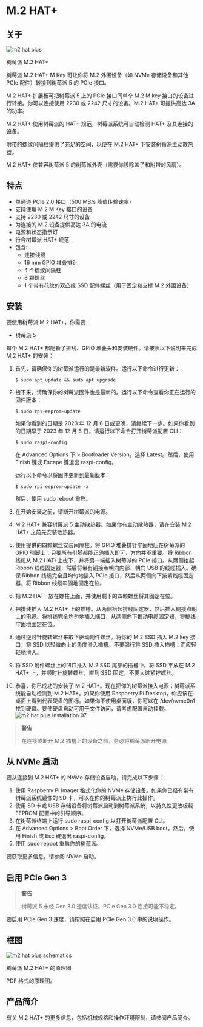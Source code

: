 # M.2 HAT+

## 关于

![m2 hat plus](https://www.raspberrypi.com/documentation/accessories/images/m2-hat-plus.jpg)

树莓派 M.2 HAT+

树莓派 M.2 HAT+ M Key 可让你将 M.2 外围设备（如 NVMe 存储设备和其他 PCIe 配件）转接到树莓派 5 的 PCIe 接口。

M.2 HAT+ 扩展板可把树莓派 5 上的 PCIe 接口同单个 M.2 M key 接口的设备进行转接。你可以连接使用 2230 或 2242 尺寸的设备。M.2 HAT+ 可提供高达 3A 的功率。

M.2 HAT+ 使用树莓派的 HAT+ 规范，树莓派系统可自动检测 HAT+ 及其连接的设备。

附带的螺纹间隔柱提供了充足的空间，以便在 M.2 HAT+ 下安装树莓派主动散热器。

M.2 HAT+ 仅兼容树莓派 5 的树莓派外壳（需要你移除盖子和附带的风扇）。

## 特点

* 单通道 PCIe 2.0 接口（500 MB/s 峰值传输速率）
* 支持使用 M.2 M Key 接口的设备
* 支持 2230 或 2242 尺寸的设备
* 为连接的 M.2 设备提供高达 3A 的电流
* 电源和状态指示灯
* 符合树莓派 HAT+ 规范
* 包含:
  * 连接线缆
  * 16 mm GPIO 堆叠排针
  * 4 个螺纹间隔柱
  * 8 颗螺丝
  * 1 个带有花纹的双凸缘 SSD 配件螺丝（用于固定和支撑 M.2 外围设备）

## 安装

要使用树莓派 M.2 HAT+，你需要：

* 树莓派 5

每个 M.2 HAT+ 都配备了排线、GPIO 堆叠头和安装硬件。请按照以下说明来完成 M.2 HAT+ 的安装：

1. 首先，请确保你的树莓派运行的是最新软件。运行以下命令进行更新：

    ```
    $ sudo apt update && sudo apt upgrade
    ```
2. 接下来，请确保你的树莓派固件也是最新的。运行以下命令查看你正在运行的固件版本：

    ```
    $ sudo rpi-eeprom-update
    ```

    如果你看到的日期是 2023 年 12 月 6 日或更晚，请继续下一步。如果你看到的日期早于 2023 年 12 月 6 日，请运行以下命令打开树莓派配置 CLI：

    ```
    $ sudo raspi-config
    ```

    在 Advanced Options 下 > Bootloader Version，选择 Latest。然后，使用 Finish 键或 Escape 键退出 raspi-config。

    运行以下命令以将固件更新到最新版本：

    ```
    $ sudo rpi-eeprom-update -a
    ```

    然后，使用 sudo reboot 重启。
3. 在开始安装之前，请断开树莓派的电源。
4. M.2 HAT+ 兼容树莓派 5 主动散热器。如果你有主动散热器，请在安装 M.2 HAT+ 之前先安装散热器。
5. 使用提供的四颗螺丝安装间隔柱。将 GPIO 堆叠排针牢固地压在树莓派的 GPIO 引脚上；只要所有引脚都能正确插入即可，方向并不重要。将 Ribbon 线缆从 M.2 HAT+上拔下，并将另一端插入树莓派的 PCIe 接口。从两侧抬起 Ribbon 线缆固定器，然后将带有铜接点朝向内部、朝向 USB 的线缆插入。确保 Ribbon 线缆完全且均匀地插入 PCIe 接口，然后从两侧向下按紧线缆固定器，将 Ribbon 线缆牢固地固定在位。
6. 把 M.2 HAT+ 放在螺柱上面，并使用剩下的四颗螺丝将其固定在位。
7. 把排线插入 M.2 HAT+ 上的插槽。从两侧抬起排线固定器，然后插入铜接点朝上的电缆。将排线完全均匀地插入端口，从两侧向下推动电缆固定器，将排线牢固地固定在位。
8. 通过逆时针旋转螺丝来取下驱动附件螺丝。将你的 M.2 SSD 插入 M.2 key 接口，将 SSD 以轻微向上的角度滑入插槽。不要强行将 SSD 插入插槽：而应轻轻地滑入。
9. 将 SSD 附件螺丝上的凹口推入 M.2 SSD 尾部的插槽中。将 SSD 平放在 M.2 HAT+ 上，并顺时针旋转螺丝，直到 SSD 固定。不要太过紧拧螺丝。
10. 恭喜，你已成功的安装了 M.2 HAT+。现在把你的树莓派接入电源；树莓派系统能自动检测到 M.2 HAT+。如果你使用 Raspberry Pi Desktop，你应该在桌面上看到代表硬盘的图标。如果你不使用桌面版，你可以在 /dev/nvme0n1 找到硬盘。要使硬盘自动可用于文件访问，请考虑配置自动挂载。![m2 hat plus installation 07](https://www.raspberrypi.com/documentation/accessories/images/m2-hat-plus-installation-07.png)

>**警告**
>
> 在连接或断开 M.2 插槽上的设备之前，务必将树莓派断开电源。

## 从 NVMe 启动

要从连接到 M.2 HAT+ 的 NVMe 存储设备启动，请完成以下步骤：

1. 使用 Raspberry Pi Imager 格式化你的 NVMe 存储设备。如果你已经有带有树莓派系统镜像的 SD 卡，可以在你的树莓派上执行此操作。
2. 使用 SD 卡或 USB 存储设备将树莓派启动到树莓派系统，以持久性更改板载 EEPROM 配置中的引导顺序。
3. 在树莓派终端上运行 sudo raspi-config 以打开树莓派配置 CLI。
4. 在 Advanced Options > Boot Order 下，选择 NVMe/USB boot。然后，使用 Finish 或 Esc 键退出 raspi-config。
5. 使用 sudo reboot 重启你的树莓派。

要获取更多信息，请参阅 NVMe 启动。

## 启用 PCIe Gen 3

>**警告**
>
> 树莓派 5 未经 Gen 3.0 速度认证。PCIe Gen 3.0 连接可能不稳定。

要启用 PCIe Gen 3 速度，请按照在启用 PCIe Gen 3.0 中的说明操作。

## 框图

![m2 hat plus schematics](https://www.raspberrypi.com/documentation/accessories/images/m2-hat-plus-schematics.png)

树莓派 M.2 HAT+ 的原理图

PDF 格式的原理图。

## 产品简介

有关 M.2 HAT+ 的更多信息，包括机械规格和操作环境限制，请参阅产品简介。
